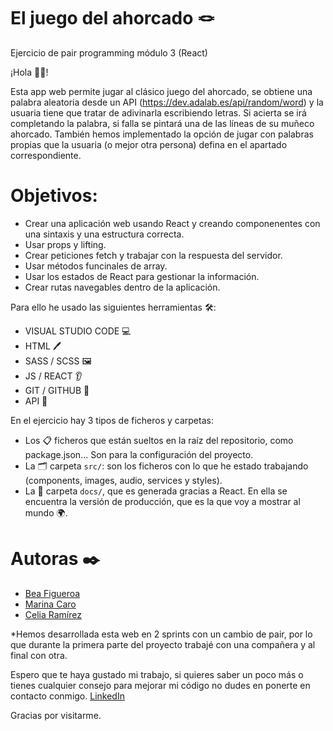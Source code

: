 # El juego del ahorcado 🪢

Ejercicio de pair programming módulo 3 (React)

¡Hola 👋🏽!

Esta app web permite jugar al clásico juego del ahorcado, se obtiene una palabra aleatoria desde un API (https://dev.adalab.es/api/random/word) y la usuaria tiene que tratar de adivinarla escribiendo letras. Si acierta se irá completando la palabra, si falla se pintará una de las líneas de su muñeco ahorcado. También hemos implementado la opción de jugar con palabras propias que la usuaria (o mejor otra persona) defina en el apartado correspondiente.

# Objetivos:

- Crear una aplicación web usando React y creando componenentes con una sintaxis y una estructura correcta.
- Usar props y lifting.
- Crear peticiones fetch y trabajar con la respuesta del servidor.
- Usar métodos funcinales de array.
- Usar los estados de React para gestionar la información.
- Crear rutas navegables dentro de la aplicación.

Para ello he usado las siguientes herramientas 🛠️:

- VISUAL STUDIO CODE 💻
- HTML 🖊️
- SASS / SCSS 🖼️
- JS / REACT 👂
- GIT / GITHUB 🌳
- API 🔎

En el ejercicio hay 3 tipos de ficheros y carpetas:

- Los 📋 ficheros que están sueltos en la raíz del repositorio, como package.json... Son para la configuración del proyecto.
- La 🗂️ carpeta `src/`: son los ficheros con lo que he estado trabajando (components, images, audio, services y styles).
- La 📂 carpeta `docs/`, que es generada gracias a React. En ella se encuentra la versión de producción, que es la que voy a mostrar al mundo 🌍.

# Autoras ✒️

- [Bea Figueroa](https://github.com/beafig)
- [Marina Caro](https://github.com/marinacr92)
- [Celia Ramírez](https://github.com/celsrami)

\*Hemos desarrollada esta web en 2 sprints con un cambio de pair, por lo que durante la primera parte del proyecto trabajé con una compañera y al final con otra.

Espero que te haya gustado mi trabajo, si quieres saber un poco más o tienes cualquier consejo para mejorar mi código no dudes en ponerte en contacto conmigo. [LinkedIn](https://www.linkedin.com/in/bea-figueroa/)

Gracias por visitarme.
